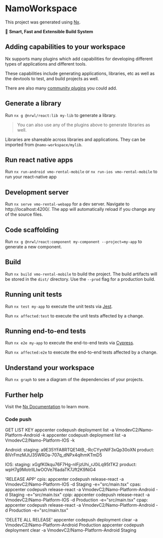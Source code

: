 # NamoWorkspace

This project was generated using [Nx](https://nx.dev).

🔎 **Smart, Fast and Extensible Build System**

## Adding capabilities to your workspace

Nx supports many plugins which add capabilities for developing different types of applications and different tools.

These capabilities include generating applications, libraries, etc as well as the devtools to test, and build projects as well.

There are also many [community plugins](https://nx.dev/community) you could add.

## Generate a library

Run `nx g @nrwl/react:lib my-lib` to generate a library.

> You can also use any of the plugins above to generate libraries as well.

Libraries are shareable across libraries and applications. They can be imported from `@namo-workspace/mylib`.

## Run react native apps

Run `nx run-android vmo-rental-mobile` or `nx run-ios vmo-rental-mobile` to run your react-native app

## Development server

Run `nx serve vmo-rental-webapp` for a dev server. Navigate to http://localhost:4200/. The app will automatically reload if you change any of the source files.

## Code scaffolding

Run `nx g @nrwl/react:component my-component --project=my-app` to generate a new component.

## Build

Run `nx build vmo-rental-mobile` to build the project. The build artifacts will be stored in the `dist/` directory. Use the `--prod` flag for a production build.

## Running unit tests

Run `nx test my-app` to execute the unit tests via [Jest](https://jestjs.io).

Run `nx affected:test` to execute the unit tests affected by a change.

## Running end-to-end tests

Run `nx e2e my-app` to execute the end-to-end tests via [Cypress](https://www.cypress.io).

Run `nx affected:e2e` to execute the end-to-end tests affected by a change.

## Understand your workspace

Run `nx graph` to see a diagram of the dependencies of your projects.

## Further help

Visit the [Nx Documentation](https://nx.dev) to learn more.

### Code push

GET LIST KEY
appcenter codepush deployment list -a VmodevC2/Namo-Platform-Android -k
appcenter codepush deployment list -a VmodevC2/Namo-Platform-IOS -k

Android:
staging: a9E35YFA8RTQE14tB\_-RcCYynNlF3xQp30oXN
product: 8lVrFmzMJtJ35WROa-707q_dNPx4qlhmKTmD5

IOS:
staging: xGgfK0kqu76F7Hg-nIFjzUhi_rJ0iLq95tTK2
product: wpH7g9MotrllLIwOOVe76adaTK7Jft2K9NiG4

'RELEASE APP'
cpis: appcenter codepush release-react -a VmodevC2/Namo-Platform-IOS -d Staging -e="src/main.tsx"
cpas: appcenter codepush release-react -a VmodevC2/Namo-Platform-Android -d Staging -e="src/main.tsx"
cpip: appcenter codepush release-react -a VmodevC2/Namo-Platform-IOS -d Production -e="src/main.tsx"
cpap: appcenter codepush release-react -a VmodevC2/Namo-Platform-Android -d Production -e="src/main.tsx"

'DELETE ALL RELEASE'
appcenter codepush deployment clear -a VmodevC2/Namo-Platform-Android Production
appcenter codepush deployment clear -a VmodevC2/Namo-Platform-Android Staging
